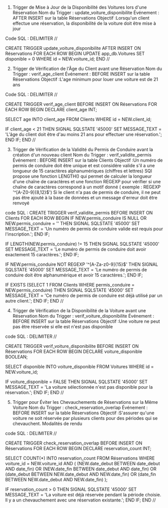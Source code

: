 1. Trigger de Mise à Jour de la Disponibilité des Voitures lors d'une Réservation
   Nom du Trigger : update_voiture_disponibilite
   Événement : AFTER INSERT sur la table Réservations
   Objectif :Lorsqu'un client effectue une réservation, la disponibilité de la voiture doit être mise à jour

Code SQL :
DELIMITER //

CREATE TRIGGER update_voiture_disponibilite
AFTER INSERT
ON Réservations
FOR EACH ROW
BEGIN
UPDATE app_db.Voitures
SET disponible = 0
WHERE id = NEW.voiture_id;
END //

2. Trigger de Vérification de l'Âge du Client avant une Réservation
      Nom du Trigger : verif_age_client
      Événement : BEFORE INSERT sur la table Réservations
      Objectif :L'age minimum pour louer une voiture est de 21 ans

Code SQL :
DELIMITER //

CREATE TRIGGER verif_age_client
BEFORE INSERT
ON Réservations
FOR EACH ROW
BEGIN
DECLARE client_age INT;

SELECT age INTO client_age FROM Clients WHERE id = NEW.client_id;

IF client_age < 21 THEN
        SIGNAL SQLSTATE '45000'
            SET MESSAGE_TEXT = 'L\'âge du client doit être d\'au moins 21 ans pour effectuer une réservation.';
    END IF;
END //

3. Trigger de Vérification de la Validité du Permis de Conduire avant la création d'un nouveau client
   Nom du Trigger : verif_validite_permis
   Événement : BEFORE INSERT sur la table Clients
   Objectif :Un numéro de permis de conduire doit être unique et est considére valide s'il a une longueur de 15 caractères alphanumériques (chiffres et lettres)
   SQl propose une fonction LENGTH() qui permet de calculer la longueur d'une chaîne de caractères et une fonction REGEXP pour vérifier si une chaîne de caractères correspond à un motif donné ( exemple : REGEXP '^[A-Z0-9]{8,12}$')
   Si le client n'a pas de permis de conduire, il ne peut pas être ajouté à la base de données et un message d'erreur doit être renvoyé

code SQL :
CREATE TRIGGER verif_validite_permis
BEFORE INSERT
ON Clients
FOR EACH ROW
BEGIN
IF NEW.permis_conduire IS NULL OR NEW.permis_conduire = '' THEN
SIGNAL SQLSTATE '45000'
SET MESSAGE_TEXT = 'Un numéro de permis de conduire valide est requis pour l\'inscription.';
END IF;

IF LENGTH(NEW.permis_conduire) != 15 THEN
        SIGNAL SQLSTATE '45000'
            SET MESSAGE_TEXT = 'Le numéro de permis de conduire doit avoir exactement 15 caractères.';
    END IF;

IF NEW.permis_conduire NOT REGEXP '^[A-Za-z0-9]{15}$' THEN
        SIGNAL SQLSTATE '45000'
            SET MESSAGE_TEXT = 'Le numéro de permis de conduire doit être alphanumérique et avoir 15 caractères.';
    END IF;

IF EXISTS (SELECT 1 FROM Clients WHERE permis_conduire = NEW.permis_conduire) THEN
        SIGNAL SQLSTATE '45000'
            SET MESSAGE_TEXT = 'Ce numéro de permis de conduire est déjà utilisé par un autre client.';
    END IF;
END //

4.  Trigger de Vérification de la Disponibilité de la Voiture avant une Réservation
   Nom du Trigger : verif_voiture_disponibilite
   Événement : BEFORE INSERT sur la table Réservations
   Objectif :Une voiture ne peut pas être réservée si elle est n'est pas disponible

code SQL :
DELIMITER //

CREATE TRIGGER verif_voiture_disponibilite
BEFORE INSERT
ON Réservations
FOR EACH ROW
BEGIN
DECLARE voiture_disponible BOOLEAN;

SELECT disponible INTO voiture_disponible
    FROM Voitures
    WHERE id = NEW.voiture_id;

IF voiture_disponible = FALSE THEN
        SIGNAL SQLSTATE '45000'
            SET MESSAGE_TEXT = 'La voiture sélectionnée n\'est pas disponible pour la réservation.';
    END IF;
END //


5. Trigger pour Éviter les Chevauchements de Réservations sur la Même Voiture
   Nom du Trigger : check_reservation_overlap
   Événement : BEFORE INSERT sur la table Réservations
   Objectif :S'assurer qu'une voiture ne soit réservée par plusieurs clients pour des périodes qui se chevauchent.
   Modalités de rendu

code SQL :
DELIMITER //

CREATE TRIGGER check_reservation_overlap
BEFORE INSERT
ON Réservations
FOR EACH ROW
BEGIN
DECLARE reservation_count INT;

SELECT COUNT(*) INTO reservation_count
    FROM Réservations
WHERE voiture_id = NEW.voiture_id
      AND (
        (NEW.date_debut BETWEEN date_debut AND date_fin)
            OR
        (NEW.date_fin BETWEEN date_debut AND date_fin)
            OR
        (date_debut BETWEEN NEW.date_debut AND NEW.date_fin)
            OR
        (date_fin BETWEEN NEW.date_debut AND NEW.date_fin)
        );

IF reservation_count > 0 THEN
        SIGNAL SQLSTATE '45000'
            SET MESSAGE_TEXT = 'La voiture est déjà réservée pendant la période choisie. Il y a un chevauchement avec une réservation existante.';
    END IF;
END //



